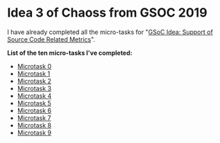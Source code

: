 # Idea 3 of Chaoss from GSOC 2019
I have already completed all the micro-tasks for "[GSoC Idea: Support of Source Code Related Metrics](https://github.com/chaoss/grimoirelab/issues/182)". 

**List of the ten micro-tasks I've completed:**
* [Microtask 0](https://github.com/SunflowerPKU/GSoC-Support-of-Source-Code-Related-Metrics/blob/master/Microtask%200.md)
* [Microtask 1](https://github.com/SunflowerPKU/GSoC-Support-of-Source-Code-Related-Metrics/blob/master/Microtask%201.md)
* [Microtask 2](https://github.com/SunflowerPKU/GSoC-Support-of-Source-Code-Related-Metrics/blob/master/Microtask%202/Microtask%202.md)
* [Microtask 3](https://github.com/SunflowerPKU/GSoC-Support-of-Source-Code-Related-Metrics/blob/master/Microtask%203.md)
* [Microtask 4](https://github.com/SunflowerPKU/GSoC-Support-of-Source-Code-Related-Metrics/blob/master/Microtask%204/Microtask%204.md)
* [Microtask 5](https://github.com/SunflowerPKU/GSoC-Support-of-Source-Code-Related-Metrics/blob/master/Microtask%205.md)
* [Microtask 6](https://github.com/SunflowerPKU/GSoC-Support-of-Source-Code-Related-Metrics/blob/master/Microtask%206/Microtask%206.md)
* [Microtask 7](https://github.com/SunflowerPKU/GSoC-Support-of-Source-Code-Related-Metrics/blob/master/Microtask%207.md)
* [Microtask 8](https://github.com/SunflowerPKU/GSoC-Support-of-Source-Code-Related-Metrics/blob/master/Microtask%208/Microtask%208.md)
* [Microtask 9](https://github.com/SunflowerPKU/GSoC-Support-of-Source-Code-Related-Metrics/blob/master/Microtask%209.md)
